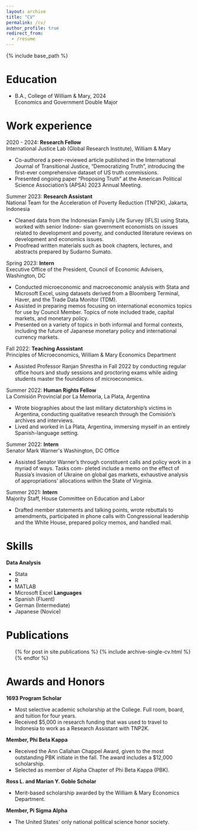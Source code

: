 ```yaml
---
layout: archive
title: "CV"
permalink: /cv/
author_profile: true
redirect_from:
  - /resume
---
```


{% include base_path %}

Education
======
* B.A., College of William & Mary, 2024 \
Economics and Government Double Major

Work experience
======
2020 - 2024: **Research Fellow**<br>
International Justice Lab (Global Research Institute), William & Mary
  * Co-authored a peer-reviewed article published in the International Journal of Transitional Justice, “Democratizing Truth”, introducing the first-ever comprehensive dataset of US truth commissions.
  * Presented ongoing paper “Proposing Truth” at the American Political Science Association’s (APSA) 2023 Annual Meeting.


Summer 2023: **Research Assistant**<br>
National Team for the Acceleration of Poverty Reduction (TNP2K), Jakarta, Indonesia
  * Cleaned data from the Indonesian Family Life Survey (IFLS) using Stata, worked with senior Indone- sian government economists on issues related to development and poverty, and conducted literature reviews on development and economics issues.
  * Proofread written materials such as book chapters, lectures, and abstracts prepared by Sudarno Sumato.


Spring 2023: **Intern**<br>
Executive Office of the President, Council of Economic Advisers, Washington, DC
  * Conducted microeconomic and macroeconomic analysis with Stata and Microsoft Excel, using datasets derived from a Bloomberg Terminal, Haver, and the Trade Data Monitor (TDM).
  * Assisted in preparing memos focusing on international economics topics for use by Council Member. Topics of note included trade, capital markets, and monetary policy.
  * Presented on a variety of topics in both informal and formal contexts, including the future of Japanese monetary policy and international currency markets.


Fall 2022: **Teaching Asssistant**<br>
Principles of Microeconomics, William & Mary Economics Department
  * Assisted Professor Ranjan Shrestha in Fall 2022 by conducting regular office hours and study sessions and proctoring exams while aiding students master the foundations of microeconomics.
  

Summer 2022: **Human Rights Fellow**<br>
La Comisión Provincial por La Memoria, La Plata, Argentina
  * Wrote biographies about the last military dictatorship’s victims in Argentina, conducting qualitative research through the Comisión’s archives and interviews.
  * Lived and worked in La Plata, Argentina, immersing myself in an entirely Spanish-language setting.


Summer 2022: **Intern**<br>
Senator Mark Warner's Washington, DC Office 
  * Assisted Senator Warner’s through constituent calls and policy work in a myriad of ways. Tasks com- pleted include a memo on the effect of Russia’s invasion of Ukraine on global gas markets, exhaustive analysis of appropriations’ allocations within the State of Virginia.


Summer 2021: **Intern**<br>
Majority Staff, House Committee on Education and Labor
  * Drafted member statements and talking points, wrote rebuttals to amendments, participated in phone calls with Congressional leadership and the White House, prepared policy memos, and handled mail.
  
Skills
======
**Data Analysis**
  * Stata
  * R
  * MATLAB
  * Microsoft Excel
**Languages**
  * Spanish (Fluent)
  * German (Intermediate)
  * Japanese (Novice)

Publications
======
  <ul>{% for post in site.publications %}
    {% include archive-single-cv.html %}
  {% endfor %}</ul>
  
Awards and Honors
======
**1693 Program Scholar**
* Most selective academic scholarship at the College. Full room, board, and tuition for four years.
* Received $5,000 in research funding that was used to travel to Indonesia to work as a Research Assistant with TNP2K. 

**Member, Phi Beta Kappa**
* Received the Ann Callahan Chappel Award, given to the most outstanding PBK initiate in the fall. The award includes a $12,000 scholarship.
* Selected as member of Alpha Chapter of Phi Beta Kappa (PBK).

**Ross L. and Marian Y. Goble Scholar**
* Merit-based scholarship awarded by the William & Mary Economics Department.

**Member, Pi Sigma Alpha** 
* The United States' only national political science honor society.  